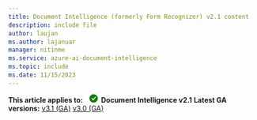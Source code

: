 ```yaml
---
title: Document Intelligence (formerly Form Recognizer) v2.1 content
description: include file
author: laujan
ms.author: lajanuar
manager: nitinme
ms.service: azure-ai-document-intelligence
ms.topic: include
ms.date: 11/15/2023
---
```


**This article applies to:** ![checkmark](../media/yes-icon.png) **Document Intelligence v2.1** **Latest GA versions:** [v3.1 (GA)](?view=doc-intel-3.1.0&preserve-view=true) [v3.0 (GA)](?view=doc-intel-3.0.0&preserve-view=true)
